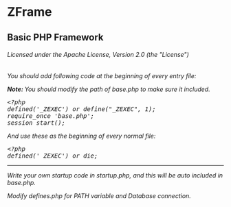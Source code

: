 # ZFrame
<h2>Basic PHP Framework</h2>
<h6>Licensed under the Apache License, Version 2.0 (the "License")<h6>

<p>You should add following code at the beginning of every entry file:</p>
<p><b>Note:&nbsp;</b>You should modify the path of <i>base.php</i> to make sure it included.</p>
<pre>
&lt;?php
defined('_ZEXEC') or define("_ZEXEC", 1);
require_once 'base.php';
session_start();
</pre>
<p>And use these as the beginning of every normal file:</p>
<pre>
&lt;?php
defined('_ZEXEC') or die;
</pre>
<hr>
<p>Write your own startup code in startup.php, and this will be auto included in base.php.</p>
<p>Modify <i>defines.php</i> for PATH variable and Database connection.</p>
